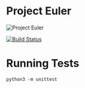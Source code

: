 Project Euler
===
![Project Euler](https://projecteuler.net/profile/Kazz47.png)

[![Build Status](https://travis-ci.org/Kazz47/project_euler.svg?branch=master)](https://travis-ci.org/Kazz47/project_euler)

Running Tests
===
`python3 -m unittest`
